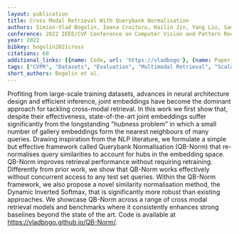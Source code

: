 ```yaml
---
layout: publication
title: Cross Modal Retrieval With Querybank Normalisation
authors: Simion-Vlad Bogolin, Ioana Croitoru, Hailin Jin, Yang Liu, Samuel Albanie
conference: 2022 IEEE/CVF Conference on Computer Vision and Pattern Recognition (CVPR)
year: 2022
bibkey: bogolin2021cross
citations: 60
additional_links: [{name: Code, url: 'https://vladbogo'}, {name: Paper, url: 'https://arxiv.org/abs/2112.12777'}]
tags: ["CVPR", "Datasets", "Evaluation", "Multimodal Retrieval", "Scalability", "Tools & Libraries"]
short_authors: Bogolin et al.
---
```

Profiting from large-scale training datasets, advances in neural architecture
design and efficient inference, joint embeddings have become the dominant
approach for tackling cross-modal retrieval. In this work we first show that,
despite their effectiveness, state-of-the-art joint embeddings suffer
significantly from the longstanding "hubness problem" in which a small number
of gallery embeddings form the nearest neighbours of many queries. Drawing
inspiration from the NLP literature, we formulate a simple but effective
framework called Querybank Normalisation (QB-Norm) that re-normalises query
similarities to account for hubs in the embedding space. QB-Norm improves
retrieval performance without requiring retraining. Differently from prior
work, we show that QB-Norm works effectively without concurrent access to any
test set queries. Within the QB-Norm framework, we also propose a novel
similarity normalisation method, the Dynamic Inverted Softmax, that is
significantly more robust than existing approaches. We showcase QB-Norm across
a range of cross modal retrieval models and benchmarks where it consistently
enhances strong baselines beyond the state of the art. Code is available at
https://vladbogo.github.io/QB-Norm/.